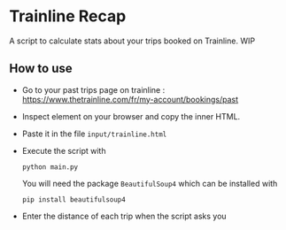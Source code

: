 # Trainline Recap

A script to calculate stats about your trips booked on Trainline. WIP

## How to use

- Go to your past trips page on trainline : https://www.thetrainline.com/fr/my-account/bookings/past

- Inspect element on your browser and copy the inner HTML.

- Paste it in the file `input/trainline.html`

- Execute the script with 

  ```
  python main.py
  ```

  You will need the package `BeautifulSoup4` which can be installed with

  ```
  pip install beautifulsoup4
  ```

- Enter the distance of each trip when the script asks you

